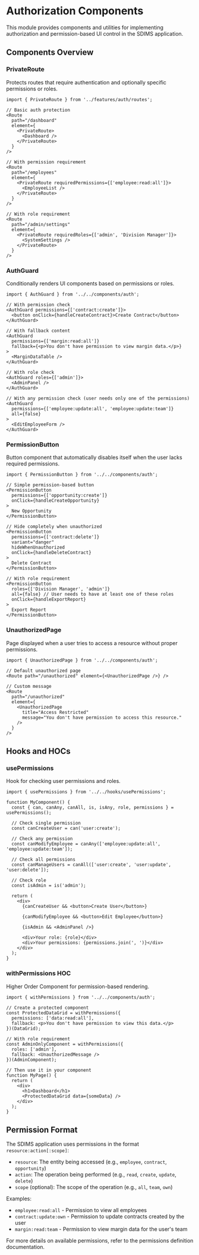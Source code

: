 # Authorization Components

This module provides components and utilities for implementing authorization and permission-based UI control in the SDIMS application.

## Components Overview

### PrivateRoute

Protects routes that require authentication and optionally specific permissions or roles.

```tsx
import { PrivateRoute } from '../features/auth/routes';

// Basic auth protection
<Route 
  path="/dashboard" 
  element={
    <PrivateRoute>
      <Dashboard />
    </PrivateRoute>
  } 
/>

// With permission requirement
<Route 
  path="/employees" 
  element={
    <PrivateRoute requiredPermissions={['employee:read:all']}>
      <EmployeeList />
    </PrivateRoute>
  } 
/>

// With role requirement
<Route 
  path="/admin/settings" 
  element={
    <PrivateRoute requiredRoles={['admin', 'Division Manager']}>
      <SystemSettings />
    </PrivateRoute>
  } 
/>
```

### AuthGuard

Conditionally renders UI components based on permissions or roles.

```tsx
import { AuthGuard } from '../../components/auth';

// With permission check
<AuthGuard permissions={['contract:create']}>
  <button onClick={handleCreateContract}>Create Contract</button>
</AuthGuard>

// With fallback content
<AuthGuard 
  permissions={['margin:read:all']} 
  fallback={<p>You don't have permission to view margin data.</p>}
>
  <MarginDataTable />
</AuthGuard>

// With role check
<AuthGuard roles={['admin']}>
  <AdminPanel />
</AuthGuard>

// With any permission check (user needs only one of the permissions)
<AuthGuard 
  permissions={['employee:update:all', 'employee:update:team']} 
  all={false}
>
  <EditEmployeeForm />
</AuthGuard>
```

### PermissionButton

Button component that automatically disables itself when the user lacks required permissions.

```tsx
import { PermissionButton } from '../../components/auth';

// Simple permission-based button
<PermissionButton 
  permissions={['opportunity:create']}
  onClick={handleCreateOpportunity}
>
  New Opportunity
</PermissionButton>

// Hide completely when unauthorized
<PermissionButton 
  permissions={['contract:delete']}
  variant="danger"
  hideWhenUnauthorized
  onClick={handleDeleteContract}
>
  Delete Contract
</PermissionButton>

// With role requirement
<PermissionButton 
  roles={['Division Manager', 'admin']}
  all={false} // User needs to have at least one of these roles
  onClick={handleExportReport}
>
  Export Report
</PermissionButton>
```

### UnauthorizedPage

Page displayed when a user tries to access a resource without proper permissions.

```tsx
import { UnauthorizedPage } from '../../components/auth';

// Default unauthorized page
<Route path="/unauthorized" element={<UnauthorizedPage />} />

// Custom message
<Route 
  path="/unauthorized" 
  element={
    <UnauthorizedPage 
      title="Access Restricted" 
      message="You don't have permission to access this resource."
    />
  } 
/>
```

## Hooks and HOCs

### usePermissions

Hook for checking user permissions and roles.

```tsx
import { usePermissions } from '../../hooks/usePermissions';

function MyComponent() {
  const { can, canAny, canAll, is, isAny, role, permissions } = usePermissions();
  
  // Check single permission
  const canCreateUser = can('user:create');
  
  // Check any permission
  const canModifyEmployee = canAny(['employee:update:all', 'employee:update:team']);
  
  // Check all permissions
  const canManageUsers = canAll(['user:create', 'user:update', 'user:delete']);
  
  // Check role
  const isAdmin = is('admin');
  
  return (
    <div>
      {canCreateUser && <button>Create User</button>}
      
      {canModifyEmployee && <button>Edit Employee</button>}
      
      {isAdmin && <AdminPanel />}
      
      <div>Your role: {role}</div>
      <div>Your permissions: {permissions.join(', ')}</div>
    </div>
  );
}
```

### withPermissions HOC

Higher Order Component for permission-based rendering.

```tsx
import { withPermissions } from '../../components/auth';

// Create a protected component
const ProtectedDataGrid = withPermissions({
  permissions: ['data:read:all'],
  fallback: <p>You don't have permission to view this data.</p>
})(DataGrid);

// With role requirement
const AdminOnlyComponent = withPermissions({
  roles: ['admin'],
  fallback: <UnauthorizedMessage />
})(AdminComponent);

// Then use it in your component
function MyPage() {
  return (
    <div>
      <h1>Dashboard</h1>
      <ProtectedDataGrid data={someData} />
    </div>
  );
}
```

## Permission Format

The SDIMS application uses permissions in the format `resource:action[:scope]`:

- `resource`: The entity being accessed (e.g., `employee`, `contract`, `opportunity`)
- `action`: The operation being performed (e.g., `read`, `create`, `update`, `delete`)
- `scope` (optional): The scope of the operation (e.g., `all`, `team`, `own`)

Examples:
- `employee:read:all` - Permission to view all employees
- `contract:update:own` - Permission to update contracts created by the user
- `margin:read:team` - Permission to view margin data for the user's team

For more details on available permissions, refer to the permissions definition documentation. 
